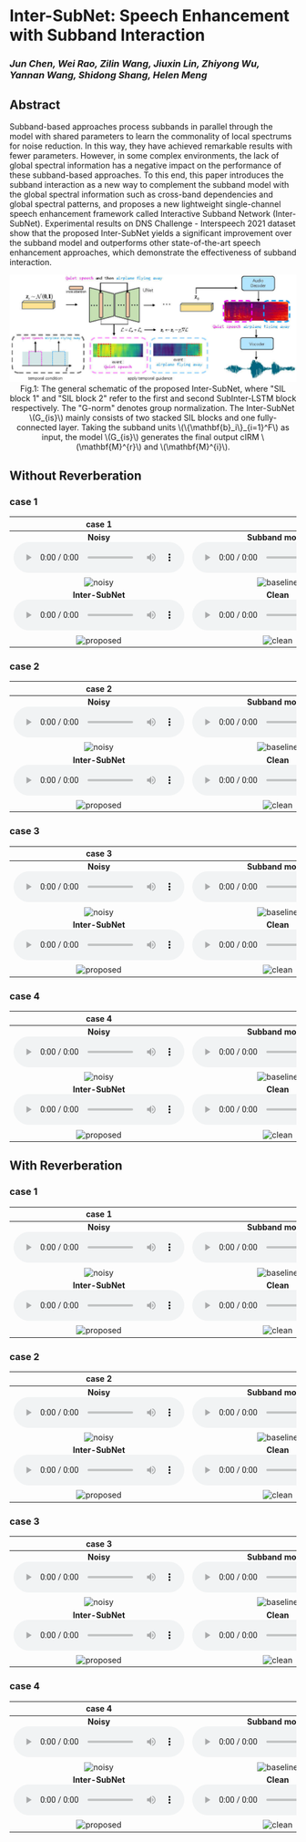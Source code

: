# Inter-SubNet: Speech Enhancement with Subband Interaction

### *Jun Chen, Wei Rao, Zilin Wang, Jiuxin Lin, Zhiyong Wu, Yannan Wang,  Shidong Shang, Helen Meng*

<h2 id = "1">Abstract</h2>

Subband-based approaches process subbands in parallel through the model with shared parameters to learn the commonality of local spectrums for noise reduction. In this way, they have achieved remarkable results with fewer parameters. However, in some complex environments, the lack of global spectral information has a negative impact on the performance of these subband-based approaches. To this end, this paper introduces the subband interaction as a new way to complement the subband model with the global spectral information such as cross-band dependencies and global spectral patterns, and proposes a new lightweight single-channel speech enhancement framework called Interactive Subband Network (Inter-SubNet). Experimental results on DNS Challenge - Interspeech 2021 dataset show that the proposed Inter-SubNet yields a significant improvement over the subband model and outperforms other state-of-the-art speech enhancement approaches, which demonstrate the effectiveness of subband interaction.

<center>
    <script src="https://polyfill.io/v3/polyfill.min.js?features=es6"></script>
	<script id="MathJax-script" async
        src="https://cdn.jsdelivr.net/npm/mathjax@3/es5/tex-mml-chtml.js">
</script>
    <img style="zoom: 100%;" 
    src="./data/fig/model.jpg">
    <br>
    <div class="caption" style="max-width: 1000px;"> 
    Fig.1: The general schematic of the proposed Inter-SubNet, where "SIL block 1" and "SIL block 2" refer to the first and second SubInter-LSTM block respectively. The "G-norm" denotes group normalization. The Inter-SubNet \(G_{is}\) mainly consists of two stacked SIL blocks and one fully-connected layer. Taking the subband units \(\{\mathbf{b}_i\}_{i=1}^F\) as input, the model \(G_{is}\) generates the final output cIRM \(\mathbf{M}^{r}\) and \(\mathbf{M}^{i}\).
    </div>
</center>




## Without Reverberation

<h3 id = "3"> case 1</h3>

|                          **case 1**                          |                                                              |
| :----------------------------------------------------------: | :----------------------------------------------------------: |
| **Noisy** <br><audio controls><source src="./data/no_reverb/example245/noisy.wav" type="audio/wav">Your browser does not support the audio element.</audio> | **Subband model** <br>  <audio controls><source src="./data/no_reverb/example245/Subband_model.wav" type="audio/wav">Your browser does not support the audio element.</audio> |
| <img src="./data/no_reverb/example245/noisy.jpg" alt="noisy" width="100%" /> | <img src="./data/no_reverb/example245/Subband_model.jpg" alt="baseline" width="100%" /> |
| **Inter-SubNet**<br>  <audio controls><source src="./data/no_reverb/example245/Inter_SubNet.wav" type="audio/wav">Your browser does not support the audio element.</audio> | **Clean** <br> <audio controls><source src="./data/no_reverb/example245/clean.wav" type="audio/wav">Your browser does not support the audio element.</audio> |
| <img src="./data/no_reverb/example245/Inter_SubNet.jpg" alt="proposed" width="100%" /> | <img src="./data/no_reverb/example245/clean.jpg" alt="clean" width="100%" /> |



<h3 id = "3"> case 2</h3>

|                          **case 2**                          |                                                              |
| :----------------------------------------------------------: | :----------------------------------------------------------: |
| **Noisy** <br><audio controls><source src="./data/no_reverb/example110/noisy.wav" type="audio/wav">Your browser does not support the audio element.</audio> | **Subband model** <br>  <audio controls><source src="./data/no_reverb/example110/Subband_model.wav" type="audio/wav">Your browser does not support the audio element.</audio> |
| <img src="./data/no_reverb/example110/noisy.jpg" alt="noisy" width="100%" /> | <img src="./data/no_reverb/example110/Subband_model.jpg" alt="baseline" width="100%" /> |
| **Inter-SubNet**<br>  <audio controls><source src="./data/no_reverb/example110/Inter_SubNet.wav" type="audio/wav">Your browser does not support the audio element.</audio> | **Clean** <br> <audio controls><source src="./data/no_reverb/example110/clean.wav" type="audio/wav">Your browser does not support the audio element.</audio> |
| <img src="./data/no_reverb/example110/Inter_SubNet.jpg" alt="proposed" width="100%" /> | <img src="./data/no_reverb/example110/clean.jpg" alt="clean" width="100%" /> |



<h3 id = "3"> case 3</h3>

|                          **case 3**                          |                                                              |
| :----------------------------------------------------------: | :----------------------------------------------------------: |
| **Noisy**<br/>  <audio controls><source src="./data/no_reverb/example38/noisy.wav" type="audio/wav">Your browser does not support the audio element.</audio> | **Subband model**<br/>   <audio controls><source src="./data/no_reverb/example38/Subband_model.wav" type="audio/wav">Your browser does not support the audio element.</audio> |
| <img src="./data/no_reverb/example38/noisy.jpg" alt="noisy" width="100%" /> | <img src="./data/no_reverb/example38/Subband_model.jpg" alt="baseline" width="100%"/> |
| **Inter-SubNet**  <br/><audio controls><source src="./data/no_reverb/example38/Inter_SubNet.wav" type="audio/wav">Your browser does not support the audio element.</audio> | **Clean**  <br/><audio controls><source src="./data/no_reverb/example38/clean.wav" type="audio/wav">Your browser does not support the audio element.</audio> |
| <img src="./data/no_reverb/example38/Inter_SubNet.jpg" alt="proposed" width="100%" /> | <img src="./data/no_reverb/example38/clean.jpg" alt="clean" width="100%" /> |



<h3 id = "3"> case 4</h3>

|                          **case 4**                          |                                                              |
| :----------------------------------------------------------: | :----------------------------------------------------------: |
| **Noisy**  <br/><audio controls><source src="./data/no_reverb/example213/noisy.wav" type="audio/wav">Your browser does not support the audio element.</audio> | **Subband model**  <br/><audio controls><source src="./data/no_reverb/example213/Subband_model.wav" type="audio/wav">Your browser does not support the audio element.</audio> |
| <img src="./data/no_reverb/example213/noisy.jpg" alt="noisy" width="100%" /> | <img src="./data/no_reverb/example213/Subband_model.jpg" alt="baseline" width="100%" /> |
| **Inter-SubNet**  <br/><audio controls><source src="./data/no_reverb/example213/Inter_SubNet.wav" type="audio/wav">Your browser does not support the audio element.</audio> | **Clean**  <br/><audio controls><source src="./data/no_reverb/example213/clean.wav" type="audio/wav">Your browser does not support the audio element.</audio> |
| <img src="./data/no_reverb/example213/Inter_SubNet.jpg" alt="proposed" width="100%" /> | <img src="./data/no_reverb/example213/clean.jpg" alt="clean" width="100%" /> |







## With Reverberation

<h3 id = "3"> case 1</h3>

|                          **case 1**                          |                                                              |
| :----------------------------------------------------------: | :----------------------------------------------------------: |
| **Noisy** <br><audio controls><source src="./data/with_reverb/example38/noisy.wav" type="audio/wav">Your browser does not support the audio element.</audio> | **Subband model** <br>  <audio controls><source src="./data/with_reverb/example38/Subband_model.wav" type="audio/wav">Your browser does not support the audio element.</audio> |
| <img src="./data/with_reverb/example38/noisy.jpg" alt="noisy" width="100%"/> | <img src="./data/with_reverb/example38/Subband_model.jpg" alt="baseline" width="100%"/> |
| **Inter-SubNet**<br>  <audio controls><source src="./data/with_reverb/example38/Inter_SubNet.wav" type="audio/wav">Your browser does not support the audio element.</audio> | **Clean** <br> <audio controls><source src="./data/with_reverb/example38/clean.wav" type="audio/wav">Your browser does not support the audio element.</audio> |
| <img src="./data/with_reverb/example38/Inter_SubNet.jpg" alt="proposed" width="100%"/> | <img src="./data/with_reverb/example38/clean.jpg" alt="clean" width="100%"/> |



<h3 id = "3"> case 2</h3>

|                          **case 2**                          |                                                              |
| :----------------------------------------------------------: | :----------------------------------------------------------: |
| **Noisy** <br><audio controls><source src="./data/with_reverb/example110/noisy.wav" type="audio/wav">Your browser does not support the audio element.</audio> | **Subband model** <br>  <audio controls><source src="./data/with_reverb/example110/Subband_model.wav" type="audio/wav">Your browser does not support the audio element.</audio> |
| <img src="./data/with_reverb/example110/noisy.jpg" alt="noisy" width="100%" /> | <img src="./data/with_reverb/example110/Subband_model.jpg" alt="baseline" width="100%"/> |
| **Inter-SubNet**<br>  <audio controls><source src="./data/with_reverb/example110/Inter_SubNet.wav" type="audio/wav">Your browser does not support the audio element.</audio> | **Clean** <br> <audio controls><source src="./data/with_reverb/example110/clean.wav" type="audio/wav">Your browser does not support the audio element.</audio> |
| <img src="./data/with_reverb/example110/Inter_SubNet.jpg" alt="proposed" width="100%"/> | <img src="./data/with_reverb/example110/clean.jpg" alt="clean" width="100%"/> |



<h3 id = "3"> case 3</h3>

|                          **case 3**                          |                                                              |
| :----------------------------------------------------------: | :----------------------------------------------------------: |
| **Noisy**  <br/><audio controls><source src="./data/with_reverb/example245/noisy.wav" type="audio/wav">Your browser does not support the audio element.</audio> | **Subband model**   <br/><audio controls><source src="./data/with_reverb/example245/Subband_model.wav" type="audio/wav">Your browser does not support the audio element.</audio> |
| <img src="./data/with_reverb/example245/noisy.jpg" alt="noisy" width="100%"/> | <img src="./data/with_reverb/example245/Subband_model.jpg" alt="baseline" width="100%"/> |
| **Inter-SubNet**  <br/><audio controls><source src="./data/with_reverb/example245/Inter_SubNet.wav" type="audio/wav">Your browser does not support the audio element.</audio> | **Clean**  <br/><audio controls><source src="./data/with_reverb/example245/clean.wav" type="audio/wav">Your browser does not support the audio element.</audio> |
| <img src="./data/with_reverb/example245/Inter_SubNet.jpg" alt="proposed" width="100%"/> | <img src="./data/with_reverb/example245/clean.jpg" alt="clean" width="100%"/> |



<h3 id = "3"> case 4</h3>

|                          **case 4**                          |                                                              |
| :----------------------------------------------------------: | :----------------------------------------------------------: |
| **Noisy**  <br/><audio controls><source src="./data/with_reverb/example206/noisy.wav" type="audio/wav">Your browser does not support the audio element.</audio> | **Subband model**   <br/><audio controls><source src="./data/with_reverb/example206/Subband_model.wav" type="audio/wav">Your browser does not support the audio element.</audio> |
| <img src="./data/with_reverb/example206/noisy.jpg" alt="noisy" width="100%"/> | <img src="./data/with_reverb/example206/Subband_model.jpg" alt="baseline" width="100%"/> |
| **Inter-SubNet**  <br/><audio controls><source src="./data/with_reverb/example206/Inter_SubNet.wav" type="audio/wav">Your browser does not support the audio element.</audio> | **Clean**  <br/><audio controls><source src="./data/with_reverb/example206/clean.wav" type="audio/wav">Your browser does not support the audio element.</audio> |
| <img src="./data/with_reverb/example206/Inter_SubNet.jpg" alt="proposed" width="100%"/> | <img src="./data/with_reverb/example206/clean.jpg" alt="clean" width="100%"/> |
